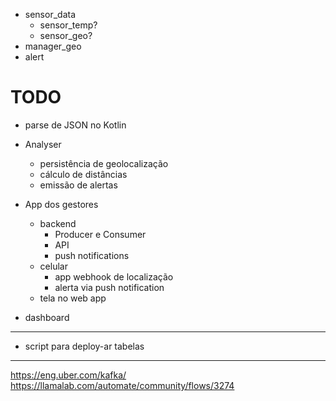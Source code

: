 - sensor_data
  - sensor_temp?
  - sensor_geo?
- manager_geo
- alert

# TODO

- parse de JSON no Kotlin

- Analyser
  - persistência de geolocalização
  - cálculo de distâncias
  - emissão de alertas

- App dos gestores
  - backend
    - Producer e Consumer
    - API
    - push notifications
  - celular
    - app webhook de localização
    - alerta via push notification
  - tela no web app

- dashboard

---

- script para deploy-ar tabelas

---

https://eng.uber.com/kafka/
https://llamalab.com/automate/community/flows/3274
